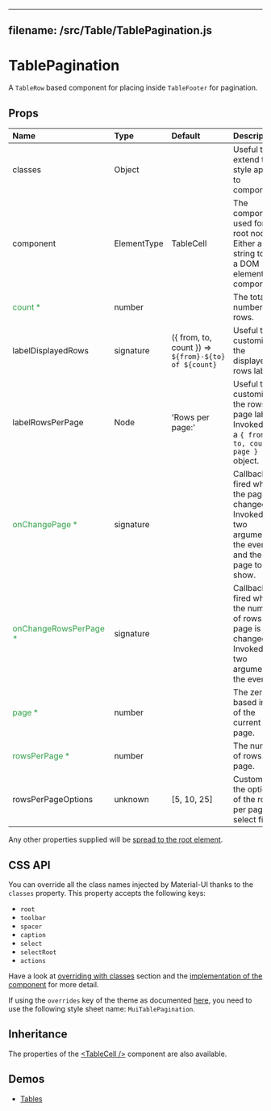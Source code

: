 <!--- This documentation is automatically generated, do not try to edit it. -->

---
filename: /src/Table/TablePagination.js
---

# TablePagination

A `TableRow` based component for placing inside `TableFooter` for pagination.

## Props

| Name | Type | Default | Description |
|:-----|:-----|:--------|:------------|
| classes | Object |  | Useful to extend the style applied to components. |
| component | ElementType | TableCell | The component used for the root node. Either a string to use a DOM element or a component. |
| <span style="color: #31a148">count *</span> | number |  | The total number of rows. |
| labelDisplayedRows | signature | ({ from, to, count }) => `${from}-${to} of ${count}` | Useful to customize the displayed rows label. |
| labelRowsPerPage | Node | 'Rows per page:' | Useful to customize the rows per page label. Invoked with a `{ from, to, count, page }` object. |
| <span style="color: #31a148">onChangePage *</span> | signature |  | Callback fired when the page is changed. Invoked with two arguments: the event and the page to show. |
| <span style="color: #31a148">onChangeRowsPerPage *</span> | signature |  | Callback fired when the number of rows per page is changed. Invoked with two arguments: the event. |
| <span style="color: #31a148">page *</span> | number |  | The zero-based index of the current page. |
| <span style="color: #31a148">rowsPerPage *</span> | number |  | The number of rows per page. |
| rowsPerPageOptions | unknown | [5, 10, 25] | Customizes the options of the rows per page select field. |

Any other properties supplied will be [spread to the root element](/customization/api#spread).

## CSS API

You can override all the class names injected by Material-UI thanks to the `classes` property.
This property accepts the following keys:
- `root`
- `toolbar`
- `spacer`
- `caption`
- `select`
- `selectRoot`
- `actions`

Have a look at [overriding with classes](/customization/overrides#overriding-with-classes) section
and the [implementation of the component](https://github.com/callemall/material-ui/tree/v1-beta/src/Table/TablePagination.js)
for more detail.

If using the `overrides` key of the theme as documented
[here](/customization/themes#customizing-all-instances-of-a-component-type),
you need to use the following style sheet name: `MuiTablePagination`.

## Inheritance

The properties of the [&lt;TableCell /&gt;](/api/table-cell) component are also available.

## Demos

- [Tables](/demos/tables)

